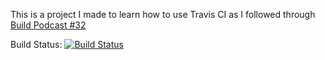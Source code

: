 This is a project I made to learn how to use Travis CI as I followed through [Build Podcast #32](https://github.com/sayanee/Build-Podcast/tree/master/032-travisci)

Build Status: [![Build Status](https://travis-ci.org/darrentorpey/travis_node.png?branch=master)](https://travis-ci.org/darrentorpey/travis_node)